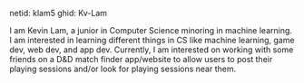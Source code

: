 netid: klam5
ghid: Kv-Lam

I am Kevin Lam, a junior in Computer Science minoring in machine learning. I am interested in learning different things in CS like machine learning, game dev, web dev, and app dev.
Currently, I am interested on working with some friends on a D&D match finder app/website to allow users to post their playing sessions and/or look for playing sessions near them.